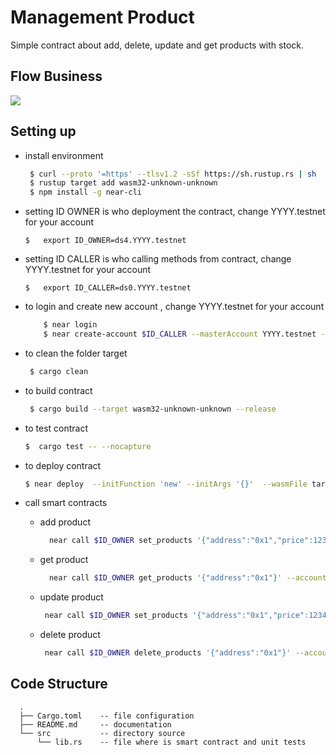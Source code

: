 # Management Product
Simple contract about add, delete, update and get products with stock.


## Flow Business
[![](https://mermaid.ink/img/pako:eNp1kN1KA0EMhV8l5Epx-wJ7UdjV3tbFXnizIHEmtoPzs85khFL67mbdCip0IDCc852Q5IQmWcYWC39UjoYfHO0zhTGCPjKSMnRABTrvDMPN4_N283S7uBNlccZNFAWGmdkFVeA-RcmahBUMOdlq5Hezfgb79Lpo3Wq9vhtaKCwv0wKXv87-qmPZs_A_s78a2yZhSJ-sIzQK6AiQoj-CoajlPQSWQ7Jz8juADQbOgZzV65xmaUQ5cOARW_1ayu8jjvGsXJ0sCW-s0wWxfSNfuEGqknbHaLCVXPkHupz3Qp2_AEttfOA)](https://mermaid-js.github.io/mermaid-live-editor/edit/#pako:eNp1kN1KA0EMhV8l5Epx-wJ7UdjV3tbFXnizIHEmtoPzs85khFL67mbdCip0IDCc852Q5IQmWcYWC39UjoYfHO0zhTGCPjKSMnRABTrvDMPN4_N283S7uBNlccZNFAWGmdkFVeA-RcmahBUMOdlq5Hezfgb79Lpo3Wq9vhtaKCwv0wKXv87-qmPZs_A_s78a2yZhSJ-sIzQK6AiQoj-CoajlPQSWQ7Jz8juADQbOgZzV65xmaUQ5cOARW_1ayu8jjvGsXJ0sCW-s0wWxfSNfuEGqknbHaLCVXPkHupz3Qp2_AEttfOA)

## Setting up
- install environment
  ```bash
   $ curl --proto '=https' --tlsv1.2 -sSf https://sh.rustup.rs | sh
   $ rustup target add wasm32-unknown-unknown
   $ npm install -g near-cli
   ```

- setting ID OWNER is who deployment the contract, change YYYY.testnet  for your account
    ```
    $   export ID_OWNER=ds4.YYYY.testnet 
    ```
- setting ID CALLER is who calling methods from contract, change YYYY.testnet  for your account
    ```
    $   export ID_CALLER=ds0.YYYY.testnet 
    ```
    
- to login and create new account , change YYYY.testnet  for your account
    ```bash
        $ near login 
        $ near create-account $ID_CALLER --masterAccount YYYY.testnet --initialBalance 1
    ```

- to clean the folder target
  ```bash
   $ cargo clean 
  ```

- to build contract 
  ```bash
   $ cargo build --target wasm32-unknown-unknown --release
  ```
- to test contract 
    ```bash
    $  cargo test -- --nocapture
    ```

- to deploy contract 
    ```bash
    $ near deploy  --initFunction 'new' --initArgs '{}'  --wasmFile target/wasm32-unknown-unknown/release/sales.wasm --accountId $ID_OWNER
    ``` 

- call smart contracts
  * add product
    ```bash
      near call $ID_OWNER set_products '{"address":"0x1","price":12345,"stock":5}' --accountId $ID_OWNER
     ```

  * get product
    ```bash
      near call $ID_OWNER get_products '{"address":"0x1"}' --accountId $ID_OWNER
     ```

  * update product
     ```bash
      near call $ID_OWNER set_products '{"address":"0x1","price":12345,"stock":4}' --accountId $ID_CALLER
     ```

  * delete product
     ```bash
      near call $ID_OWNER delete_products '{"address":"0x1"}' --accountId $ID_OWNER
     ```


## Code Structure 
```
  .
  ├── Cargo.toml    -- file configuration 
  ├── README.md     -- documentation
  └── src           -- directory source
      └── lib.rs    -- file where is smart contract and unit tests
```

